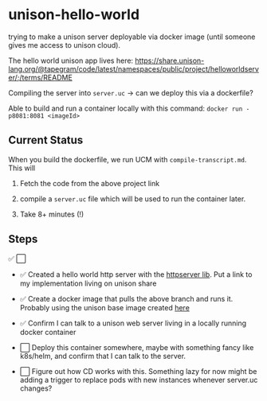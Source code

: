 # unison-hello-world
trying to make a unison server deployable via docker image (until someone gives me access to unison cloud).

The hello world unison app lives here: https://share.unison-lang.org/@tapegram/code/latest/namespaces/public/project/helloworldserver/;/terms/README

Compiling the server into `server.uc` -> can we deploy this via a dockerfile? 

Able to build and run a container locally with this command:
`docker run -p8081:8081 <imageId>`

## Current Status

When you build the dockerfile, we run UCM with `compile-transcript.md`. This will

1) Fetch the code from the above project link

2) compile a `server.uc` file which will be used to run the container later.

3) Take 8+ minutes (!)

## Steps
✅
⬜️
- ✅ Created a hello world http server with the [httpserver lib](https://share.unison-lang.org/@stew/code/latest/namespaces/public/projects/httpserver/latest/;/terms/README). Put a link to my implementation living on unison share

- ✅ Create a docker image that pulls the above branch and runs it. Probably using the unison base image created [here](https://hub.docker.com/layers/tavishpegram/unison/latest/images/sha256-45fabec64886ee28e819ef9910a7e615408f1f68861f9d6374d955e725b3c6f6?context=repo&tab=layers)

- ✅ Confirm I can talk to a unison web server living in a locally running docker container

- ⬜️ Deploy this container somewhere, maybe with something fancy like k8s/helm, and confirm that I can talk to the server.

- ⬜️ Figure out how CD works with this. Something lazy for now might be adding a trigger to replace pods with new instances whenever server.uc changes?
